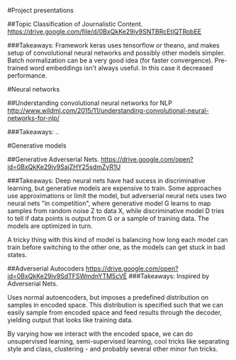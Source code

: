 #Project presentations

##Topic Classification of Journalistic Content.
https://drive.google.com/file/d/0BxQkKe29iv9SNTBRcEtlQTRobEE

###Takeaways: 
Framework keras uses tensorflow or theano, and makes setup of convolutional neural networks and possibly other models simpler.
Batch normalization can be a very good idea (for faster convergence).
Pre-trained word embeddings isn't always useful. In this case it decreased performance.

#Neural networks

##Understanding convolutional neural networks for NLP
http://www.wildml.com/2015/11/understanding-convolutional-neural-networks-for-nlp/

###Takeaways:
..

#Generative models

##Generative Adverserial Nets.
https://drive.google.com/open?id=0BxQkKe29iv9SajZHY25sdmZyR1U

###Takeaways:
Deep neural nets have had sucess in discriminative learning, but generative models are expensive to train. Some approaches use approximations or limit the model, but adverserial neural nets uses two neural nets "in competition", where generative model G learns to map samples from random noise Z to data X, while discriminative model D tries to tell if data points is output from G or a sample of training data. The models are optimized in turn.

A tricky thing with this kind of model is balancing how long each model can train before switching to the other one, as the models can get stuck in bad states.

##Adverserial Autocoders 
https://drive.google.com/open?id=0BxQkKe29iv9SdTFSWmdnYTM5cVE
###Takeaways: 
Inspired by Adverserial Nets.

Uses normal autoencoders, but imposes a predefined distribution on samples in encoded space. This distribution is specified such that we can easily sample from encoded space and feed results through the decoder, yielding output that looks like training data.

By varying how we interact with the encoded space, we can do unsupervised learning, semi-supervised learning, cool tricks like separating style and class, clustering - and probably several other minor fun tricks. 

